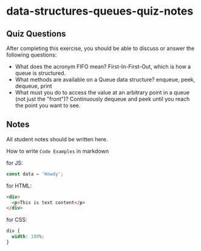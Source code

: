 # data-structures-queues-quiz-notes

## Quiz Questions

After completing this exercise, you should be able to discuss or answer the following questions:

- What does the acronym FIFO mean?
  First-In-First-Out, which is how a queue is structured.
- What methods are available on a Queue data structure?
  enqueue, peek, dequeue, print
- What must you do to access the value at an arbitrary point in a queue (not just the "front")?
  Continuously dequeue and peek until you reach the point you want to see.

## Notes

All student notes should be written here.

How to write `Code Examples` in markdown

for JS:

```javascript
const data = 'Howdy';
```

for HTML:

```html
<div>
  <p>This is text content</p>
</div>
```

for CSS:

```css
div {
  width: 100%;
}
```
